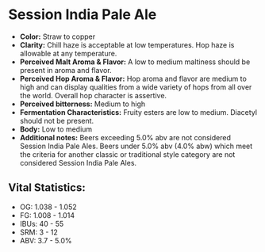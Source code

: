 # Session India Pale Ale

- **Color:** Straw to copper
- **Clarity:** Chill haze is acceptable at low temperatures. Hop haze is allowable at any temperature.
- **Perceived Malt Aroma & Flavor:** A low to medium maltiness should be present in aroma and flavor.
- **Perceived Hop Aroma & Flavor:** Hop aroma and flavor are medium to high and can display qualities from a wide variety of hops from all over the world. Overall hop character is assertive.
- **Perceived bitterness:** Medium to high
- **Fermentation Characteristics:** Fruity esters are low to medium. Diacetyl should not be present.
- **Body:** Low to medium
- **Additional notes:** Beers exceeding 5.0% abv are not considered Session India Pale Ales. Beers under 5.0% abv (4.0% abw) which meet the criteria for another classic or traditional style category are not considered Session India Pale Ales.

## Vital Statistics:

- OG: 1.038 - 1.052
- FG: 1.008 - 1.014
- IBUs: 40 - 55
- SRM: 3 - 12
- ABV: 3.7 - 5.0%

